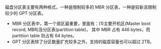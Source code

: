 磁盘分区表主要有两种格式，一种是限制较多的 MBR 分区表，一种是较新且限制较少的 GPT 分区表。 

* MBR 分区表中，第一个扇区最重要，里面有：\(1\)主要开机区\(Master boot record, MBR\)及分区表\(partition table\)， 其中 MBR 占有 446 bytes，而 partition table 则占有 64 bytes。 
* GPT 分区表除了分区数量扩充较多之外，支持的磁盘容量也可以超过 2TB。



